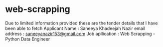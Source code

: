 # web-scrapping
Due to limited information provided these are the tender details that I have been able to fetch
Applicant Name : Saneeya Khadeejah Nazir
email address : saneeyanazir153@gmail.com
Job apllication : Web Scrapping - Python Data Engineer
